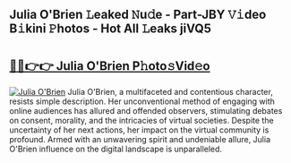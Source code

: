 ## Julia O'Brien 𝙻eaked 𝙽u𝚍e - Part-JBY 𝚅𝚒deo B𝚒kini 𝙿hotos - Hot All 𝙻eaks jiVQ5

# <h2><a href="http://ld1qti.urlbe.top/?page=Julia+O%27Brien">🔗🔗👉👉 Julia O'Brien P𝚑oto𝚜Vid𝚎o</a></h2>

[![Julia O'Brien](https://i.imgur.com/eBuTRDB.gif)](http://ld1qti.urlbe.top/?page=Julia+O%27Brien)
Julia O'Brien, a multifaceted and contentious character, resists simple description. Her unconventional method of engaging with online audiences has allured and offended observers, stimulating debates on consent, morality, and the intricacies of virtual societies. Despite the uncertainty of her next actions, her impact on the virtual community is profound. Armed with an unwavering spirit and undeniable allure, Julia O'Brien influence on the digital landscape is unparalleled.

